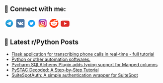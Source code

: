 ## 🔎 Connect with me:
[<img src="https://github.com/bullbesh/bullbesh/blob/main/images/Telegram.png" width="32" height="32" />](https://t.me/bullbesh)
[<img src="https://github.com/bullbesh/bullbesh/blob/main/images/VK.png" width="32" height="32" />](https://vk.com/bullbesh)
[<img src="https://github.com/bullbesh/bullbesh/blob/main/images/Twitter.png" width="32" height="32" />](https://twitter.com/bullbesh1)
[<img src="https://github.com/bullbesh/bullbesh/blob/main/images/Instagram.png" width="32" height="32" />](https://www.instagram.com/bullbesh)
[<img src="https://github.com/bullbesh/bullbesh/blob/main/images/Reddit.png" width="32" height="32" />](https://www.reddit.com/user/bullbesh)
[<img src="https://github.com/bullbesh/bullbesh/blob/main/images/YouTube.png" width="32" height="32" />](https://www.youtube.com/channel/UCtfjRs6uzgq5mfm8S06WTcg)

## 📕 Latest r/Python Posts
<!-- BLOG-POST-LIST:START -->
- [Flask application for transcribing phone calls in real-time - full tutorial](https://www.reddit.com/r/Python/comments/1b1h7sm/flask_application_for_transcribing_phone_calls_in/)
- [Python or other automation softwares.](https://www.reddit.com/r/Python/comments/1b1bt85/python_or_other_automation_softwares/)
- [Pycharm SQLAlchemy Plugin adds typing support for Mapped columns](https://www.reddit.com/r/Python/comments/1b1b047/pycharm_sqlalchemy_plugin_adds_typing_support_for/)
- [PySTAC Decoded: A Step-by-Step Tutorial](https://www.reddit.com/r/Python/comments/1b18m96/pystac_decoded_a_stepbystep_tutorial/)
- [SuiteSpotAuth: A simple authentication wrapper for SuiteSpot](https://www.reddit.com/r/Python/comments/1b10yyd/suitespotauth_a_simple_authentication_wrapper_for/)
<!-- BLOG-POST-LIST:END -->
